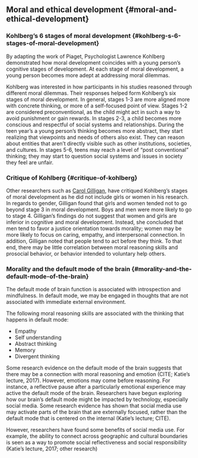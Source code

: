 ## Moral and ethical development {#moral-and-ethical-development}

### Kohlberg’s 6 stages of moral development {#kohlberg-s-6-stages-of-moral-development}

By adapting the work of Piaget, Psychologist Lawrence Kohlberg demonstrated how moral development coincides with a young person’s cognitive stages of development. At each stage of moral development, a young person becomes more adept at addressing moral dilemmas.

Kohlberg was interested in how participants in his studies reasoned through different moral dilemmas. Their responses helped form Kohlberg’s six stages of moral development. In general, stages 1-3 are more aligned more with concrete thinking, or more of a self-focused point of view. Stages 1-2 are considered preconventional, as the child might act in such a way to avoid punishment or gain rewards. In stages 2-3, a child becomes more conscious and respectful of social systems and relationships. During the teen year’s a young person’s thinking becomes more abstract, they start realizing that viewpoints and needs of others also exist. They can reason about entities that aren’t directly visible such as other institutions, societies, and cultures. In stages 5-6, teens may reach a level of “post conventional” thinking; they may start to question social systems and issues in society they feel are unfair.

### Critique of Kohlberg {#critique-of-kohlberg}

Other researchers such as [Carol Gilligan](http://www.feministvoices.com/carol-gilligan/), have critiqued Kohlberg’s stages of moral development as he did not include girls or women in his research. In regards to gender, Gilligan found that girls and women tended not to go beyond stage 3 in moral development. Boys and men were more likely to go to stage 4\. Gilligan’s findings do not suggest that women and girls are inferior in cognitive and moral development. Instead, she concluded that men tend to favor a justice orientation towards morality; women may be more likely to focus on caring, empathy, and interpersonal connection. In addition, Gilligan noted that people tend to act before they think. To that end, there may be little correlation between moral reasoning skills and prosocial behavior, or behavior intended to voluntary help others.

### Morality and the default mode of the brain {#morality-and-the-default-mode-of-the-brain}

The default mode of brain function is associated with introspection and mindfulness. In default mode, we may be engaged in thoughts that are not associated with immediate external environment.

The following moral reasoning skills are associated with the thinking that happens in default mode:

*   Empathy
*   Self understanding
*   Abstract thinking
*   Memory
*   Divergent thinking

Some research evidence on the default mode of the brain suggests that there may be a connection with moral reasoning and emotion (CITE; Katie’s lecture, 2017). However, emotions may come before reasoning. For instance, a reflective pause after a particularly emotional experience may active the default mode of the brain. Researchers have begun exploring how our brain’s default mode might be impacted by technology, especially social media. Some research evidence has shown that social media use may activate parts of the brain that are externally focused, rather than the default mode that is centered on the internal (Katie’s lecture; CITE).

However, researchers have found some benefits of social media use. For example, the ability to connect across geographic and cultural boundaries is seen as a way to promote social reflectiveness and social responsibility (Katie’s lecture, 2017; other research)
